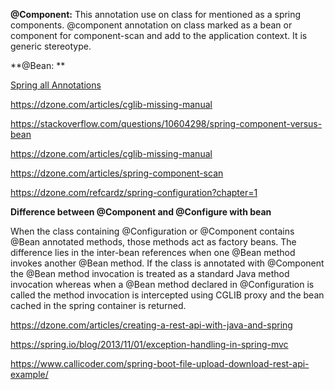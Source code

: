 **@Component:** This annotation use on class for mentioned as a spring components. @component annotation on class marked as a bean or component for component-scan and add to the application context. It is generic stereotype.

**@Bean: **

[Spring all Annotations](https://springframework.guru/spring-framework-annotations/)

https://dzone.com/articles/cglib-missing-manual

https://stackoverflow.com/questions/10604298/spring-component-versus-bean

https://dzone.com/articles/cglib-missing-manual

https://dzone.com/articles/spring-component-scan

https://dzone.com/refcardz/spring-configuration?chapter=1


**Difference between @Component and @Configure with bean**

When the class containing @Configuration or @Component contains @Bean annotated methods, those methods act as factory beans. The difference lies in the inter-bean references when one @Bean method invokes another @Bean method. If the class is annotated with @Component the @Bean method invocation is treated as a standard Java method invocation whereas when a @Bean method declared in @Configuration is called the method invocation is intercepted using CGLIB proxy and the bean cached in the spring container is returned.

https://dzone.com/articles/creating-a-rest-api-with-java-and-spring


https://spring.io/blog/2013/11/01/exception-handling-in-spring-mvc


https://www.callicoder.com/spring-boot-file-upload-download-rest-api-example/
